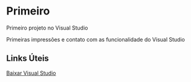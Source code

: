 # Primeiro

Primeiro projeto no Visual Studio

Primeiras impressões e contato com as funcionalidade do Visual Studio

## Links Úteis

[Baixar Visual Studio](https://visualstudio.microsoft.com/pt-br/downloads/)
